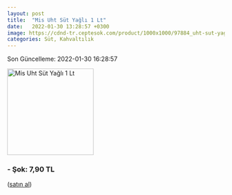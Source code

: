 ```yaml
---
layout: post
title:  "Mis Uht Süt Yağlı 1 Lt"
date:   2022-01-30 13:28:57 +0300
image: https://cdnd-tr.ceptesok.com/product/1000x1000/97884_uht-sut-yagli-1-lt.jpg
categories: Süt, Kahvaltılık
---
```


Son Güncelleme: 2022-01-30 16:28:57

<img src="https://cdnd-tr.ceptesok.com/product/1000x1000/97884_uht-sut-yagli-1-lt.jpg" width="200" alt="Mis Uht Süt Yağlı 1 Lt" />


### - Şok: 7,90 TL
 (<a target="_blank" href="https://www.sokmarket.com.tr/uht-sut-yagli-1-lt-p-3582/">satın al</a>)
